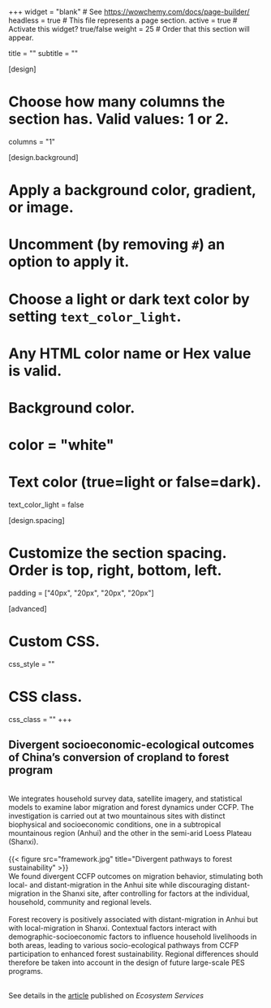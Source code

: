 +++
widget = "blank"  # See https://wowchemy.com/docs/page-builder/
headless = true  # This file represents a page section.
active = true  # Activate this widget? true/false
weight = 25  # Order that this section will appear.

title = ""
subtitle = ""

[design]
  # Choose how many columns the section has. Valid values: 1 or 2.
  columns = "1"

[design.background]
  # Apply a background color, gradient, or image.
  #   Uncomment (by removing `#`) an option to apply it.
  #   Choose a light or dark text color by setting `text_color_light`.
  #   Any HTML color name or Hex value is valid.

  # Background color.
  # color = "white"

  # Text color (true=light or false=dark).
  text_color_light = false

[design.spacing]
  # Customize the section spacing. Order is top, right, bottom, left.
  padding = ["40px", "20px", "20px", "20px"]

[advanced]
 # Custom CSS. 
 css_style = ""
 
 # CSS class.
 css_class = ""
+++
<br>

## Divergent socioeconomic-ecological outcomes of China’s conversion of cropland to forest program

<br>
We integrates household survey data, satellite imagery, and statistical models to examine labor migration and forest dynamics under CCFP. The investigation is carried out at two mountainous sites with distinct biophysical and socioeconomic conditions, one in a subtropical mountainous region (Anhui) and the other in the semi-arid Loess Plateau (Shanxi). 
<br><br>
{{< figure src="framework.jpg" title="Divergent pathways to forest sustainability" >}}
<br>
We found divergent CCFP outcomes on migration behavior, stimulating both local- and distant-migration in the Anhui site while discouraging distant-migration in the Shanxi site, after controlling for factors at the individual, household, community and regional levels. 
<br><br>
Forest recovery is positively associated with distant-migration in Anhui but with local-migration in Shanxi. Contextual factors interact with demographic-socioeconomic factors to influence household livelihoods in both areas, leading to various socio-ecological pathways from CCFP participation to enhanced forest sustainability. Regional differences should therefore be taken into account in the design of future large-scale PES programs.

<br>
<br>

See details in the [article](https://www.qzgeog.com/publication/p2020-zhangqi-divergent/) published on _Ecosystem Services_

<br>
